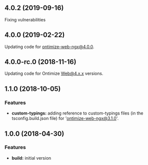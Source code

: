## 4.0.2 (2019-09-16)
Fixing vulnerabilities

## 4.0.0 (2019-02-22)
Updating code for ontimize-web-ngx@4.0.0.

## 4.0.0-rc.0 (2018-11-16)
Updating code for Ontimize Web@4.x.x versions.

## 1.1.0 (2018-10-05)

### Features

* **custom-typings:** adding reference to custom-typings files (in the tsconfig.build.json file) for 'ontimize-web-ngx@3.1.0'.

## 1.0.0 (2018-04-30)

### Features

* **build:** initial version
